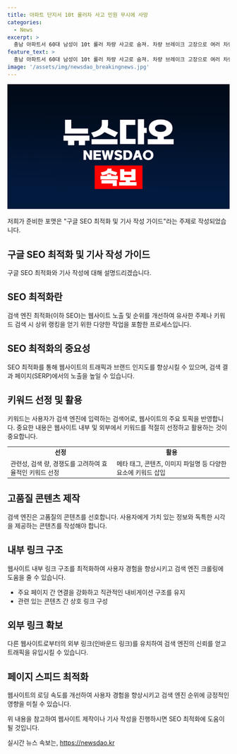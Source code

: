 ```yaml
---
title: 아파트 단지서 10t 롤러차 사고 민원 무시에 사망
categories:
  - News
excerpt: >
  충남 아파트서 60대 남성이 10t 롤러 차량 사고로 숨져. 차량 브레이크 고장으로 여러 차량을 들이받아 A씨를 밟고 통과. 아파트 주민들은 공사로 인한 위험을 우려해 민원 제기했으나 대응 부족. 경찰과 노동청은 사고 원인과 안전 관리 조사 중.
feature_text: >
  충남 아파트서 60대 남성이 10t 롤러 차량 사고로 숨져. 차량 브레이크 고장으로 여러 차량을 들이받아 A씨를 밟고 통과. 아파트 주민들은 공사로 인한 위험을 우려해 민원 제기했으나 대응 부족. 경찰과 노동청은 사고 원인과 안전 관리 조사 중.
image: '/assets/img/newsdao_breakingnews.jpg'
---
```


<p><img src="/assets/img/newsdao_breakingnews.jpg" alt="pcversion 속보" /></p>

<p>저희가 준비한 포맷은 "구글 SEO 최적화 및 기사 작성 가이드"라는 주제로 작성되었습니다.</p>

<h2 data-ke-size="size26">구글 SEO 최적화 및 기사 작성 가이드</h2>

<p data-ke-size="size16">구글 SEO 최적화와 기사 작성에 대해 설명드리겠습니다.</p>

<h2 data-ke-size="size24">SEO 최적화란</h2>

<p data-ke-size="size16">검색 엔진 최적화(이하 SEO)는 웹사이트 노출 및 순위를 개선하여 유사한 주제나 키워드 검색 시 상위 랭킹을 얻기 위한 다양한 작업을 포함한 프로세스입니다.</p>

<h2 data-ke-size="size24">SEO 최적화의 중요성</h2>

<p data-ke-size="size16">SEO 최적화를 통해 웹사이트의 트래픽과 브랜드 인지도를 향상시킬 수 있으며, 검색 결과 페이지(SERP)에서의 노출을 높일 수 있습니다.</p>

<h2 data-ke-size="size24">키워드 선정 및 활용</h2>

<p data-ke-size="size16">키워드는 사용자가 검색 엔진에 입력하는 검색어로, 웹사이트의 주요 토픽을 반영합니다. 중요한 내용은 웹사이트 내부 및 외부에서 키워드를 적절히 선정하고 활용하는 것이 중요합니다.</p>

<table>
  <tr>
    <td style="text-align: center; height: 17px;"><b>선정</b></td>
    <td style="text-align: center; height: 17px;"><b>활용</b></td>
  </tr>
  <tr>
    <td>관련성, 검색 량, 경쟁도를 고려하여 효율적인 키워드 선정</td>
    <td>메타 태그, 콘텐츠, 이미지 파일명 등 다양한 요소에 키워드 삽입</td>
  </tr>
</table>

<h2 data-ke-size="size24">고품질 콘텐츠 제작</h2>

<p data-ke-size="size16">검색 엔진은 고품질의 콘텐츠를 선호합니다. 사용자에게 가치 있는 정보와 독특한 시각을 제공하는 콘텐츠를 작성해야 합니다.</p>

<h2 data-ke-size="size24">내부 링크 구조</h2>

<p data-ke-size="size16">웹사이트 내부 링크 구조를 최적화하여 사용자 경험을 향상시키고 검색 엔진 크롤링에 도움을 줄 수 있습니다.</p>

<ul>
  <li>주요 페이지 간 연결을 강화하고 직관적인 내비게이션 구조를 유지</li>
  <li>관련 있는 콘텐츠 간 상호 링크 구성</li>
</ul>

<h2 data-ke-size="size24">외부 링크 확보</h2>

<p data-ke-size="size16">다른 웹사이트로부터의 외부 링크(인바운드 링크)를 유치하여 검색 엔진의 신뢰를 얻고 트래픽을 유입시킬 수 있습니다.</p>

<h2 data-ke-size="size24">페이지 스피드 최적화</h2>

<p data-ke-size="size16">웹사이트의 로딩 속도를 개선하여 사용자 경험을 향상시키고 검색 엔진 순위에 긍정적인 영향을 미칠 수 있습니다.</p>

<p data-ke-size="size16">위 내용을 참고하여 웹사이트 제작이나 기사 작성을 진행하시면 SEO 최적화에 도움이 될 것입니다.</p>
실시간 뉴스 속보는, <a href="https://newsdao.kr" rel="dofollow">https://newsdao.kr</a>


